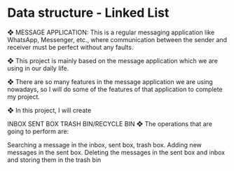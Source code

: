# Data structure - Linked List
❖ MESSAGE APPLICATION: This is a regular messaging application like WhatsApp, Messenger, etc., where communication between the sender and receiver must be perfect without any faults.

❖ This project is mainly based on the message application which we are using in our daily life.

❖ There are so many features in the message application we are using nowadays, so I will do some of the features of that application to complete my project.

❖ In this project, I will create

INBOX
SENT BOX
TRASH BIN/RECYCLE BIN
❖ The operations that are going to perform are:

Searching a message in the inbox, sent box, trash box.
Adding new messages in the sent box.
Deleting the messages in the sent box and inbox and storing them in the trash bin
